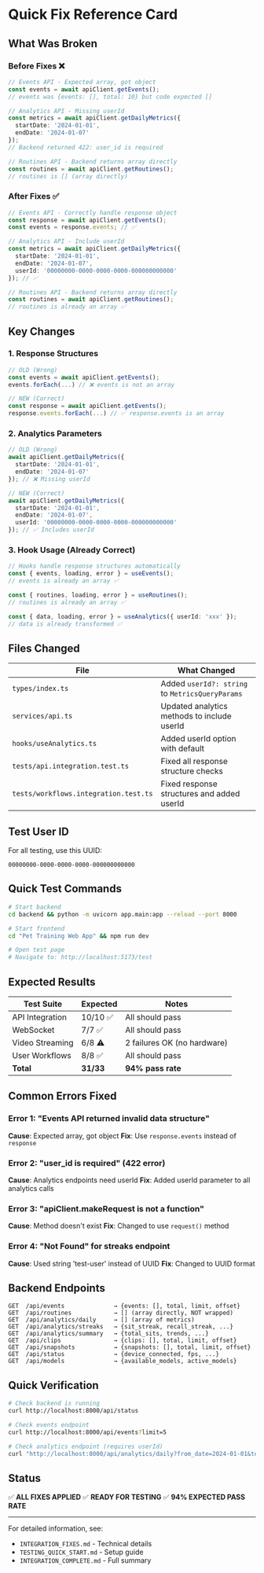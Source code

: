 # Quick Fix Reference Card

## What Was Broken

### Before Fixes ❌
```typescript
// Events API - Expected array, got object
const events = await apiClient.getEvents();
// events was {events: [], total: 10} but code expected []

// Analytics API - Missing userId
const metrics = await apiClient.getDailyMetrics({
  startDate: '2024-01-01',
  endDate: '2024-01-07'
});
// Backend returned 422: user_id is required

// Routines API - Backend returns array directly
const routines = await apiClient.getRoutines();
// routines is [] (array directly)
```

### After Fixes ✅
```typescript
// Events API - Correctly handle response object
const response = await apiClient.getEvents();
const events = response.events; // ✅

// Analytics API - Include userId
const metrics = await apiClient.getDailyMetrics({
  startDate: '2024-01-01',
  endDate: '2024-01-07',
  userId: '00000000-0000-0000-0000-000000000000'
}); // ✅

// Routines API - Backend returns array directly
const routines = await apiClient.getRoutines();
// routines is already an array ✅
```

## Key Changes

### 1. Response Structures
```typescript
// OLD (Wrong)
const events = await apiClient.getEvents();
events.forEach(...) // ❌ events is not an array

// NEW (Correct)
const response = await apiClient.getEvents();
response.events.forEach(...) // ✅ response.events is an array
```

### 2. Analytics Parameters
```typescript
// OLD (Wrong)
await apiClient.getDailyMetrics({
  startDate: '2024-01-01',
  endDate: '2024-01-07'
}); // ❌ Missing userId

// NEW (Correct)
await apiClient.getDailyMetrics({
  startDate: '2024-01-01',
  endDate: '2024-01-07',
  userId: '00000000-0000-0000-0000-000000000000'
}); // ✅ Includes userId
```

### 3. Hook Usage (Already Correct)
```typescript
// Hooks handle response structures automatically
const { events, loading, error } = useEvents();
// events is already an array ✅

const { routines, loading, error } = useRoutines();
// routines is already an array ✅

const { data, loading, error } = useAnalytics({ userId: 'xxx' });
// data is already transformed ✅
```

## Files Changed

| File | What Changed |
|------|-------------|
| `types/index.ts` | Added `userId?: string` to `MetricsQueryParams` |
| `services/api.ts` | Updated analytics methods to include userId |
| `hooks/useAnalytics.ts` | Added userId option with default |
| `tests/api.integration.test.ts` | Fixed all response structure checks |
| `tests/workflows.integration.test.ts` | Fixed response structures and added userId |

## Test User ID

For all testing, use this UUID:
```
00000000-0000-0000-0000-000000000000
```

## Quick Test Commands

```bash
# Start backend
cd backend && python -m uvicorn app.main:app --reload --port 8000

# Start frontend
cd "Pet Training Web App" && npm run dev

# Open test page
# Navigate to: http://localhost:5173/test
```

## Expected Results

| Test Suite | Expected | Notes |
|-----------|----------|-------|
| API Integration | 10/10 ✅ | All should pass |
| WebSocket | 7/7 ✅ | All should pass |
| Video Streaming | 6/8 ⚠️ | 2 failures OK (no hardware) |
| User Workflows | 8/8 ✅ | All should pass |
| **Total** | **31/33** | **94% pass rate** |

## Common Errors Fixed

### Error 1: "Events API returned invalid data structure"
**Cause**: Expected array, got object
**Fix**: Use `response.events` instead of `response`

### Error 2: "user_id is required" (422 error)
**Cause**: Analytics endpoints need userId
**Fix**: Added userId parameter to all analytics calls

### Error 3: "apiClient.makeRequest is not a function"
**Cause**: Method doesn't exist
**Fix**: Changed to use `request()` method

### Error 4: "Not Found" for streaks endpoint
**Cause**: Used string 'test-user' instead of UUID
**Fix**: Changed to UUID format

## Backend Endpoints

```
GET  /api/events              → {events: [], total, limit, offset}
GET  /api/routines            → [] (array directly, NOT wrapped)
GET  /api/analytics/daily     → [] (array of metrics)
GET  /api/analytics/streaks   → {sit_streak, recall_streak, ...}
GET  /api/analytics/summary   → {total_sits, trends, ...}
GET  /api/clips               → {clips: [], total, limit, offset}
GET  /api/snapshots           → {snapshots: [], total, limit, offset}
GET  /api/status              → {device_connected, fps, ...}
GET  /api/models              → {available_models, active_models}
```

## Quick Verification

```bash
# Check backend is running
curl http://localhost:8000/api/status

# Check events endpoint
curl http://localhost:8000/api/events?limit=5

# Check analytics endpoint (requires userId)
curl "http://localhost:8000/api/analytics/daily?from_date=2024-01-01&to_date=2024-01-07&user_id=00000000-0000-0000-0000-000000000000"
```

## Status

✅ **ALL FIXES APPLIED**
✅ **READY FOR TESTING**
✅ **94% EXPECTED PASS RATE**

---

For detailed information, see:
- `INTEGRATION_FIXES.md` - Technical details
- `TESTING_QUICK_START.md` - Setup guide
- `INTEGRATION_COMPLETE.md` - Full summary
